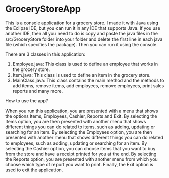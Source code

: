 # GroceryStoreApp
This is a console application for a grocery store. I made it with Java using the Eclipse IDE, but you can run it in any IDE that supports Java. If you use another IDE, then all you need to do is copy and paste the java files in the src/GroceryStore folder into your folder and delete the first line in each java file (which specifies the package). Then you can run it using the console. 

There are 3 classes in this application:

1. Employee.java: This class is used to define an employee that works in the grocery store. 
2. Item.java: This class is used to define an item in the grocery store. 
3. MainClass.java: This class contains the main method and the methods to add items, remove items, add employees, remove employees, print sales reports and many more.

How to use the app?

When you run this application, you are presented with a menu that shows the options Items, Employees, Cashier, Reports and Exit. By selecting the Items option, you are then presented with another menu that shows different things you can do related to items, such as adding, updating or searching for an item. By selecting the Employees option, you are then presented with another menu that shows different things you can do related to employees, such as adding, updating or searching for an item. By selecting the Cashier option, you can choose items that you want to buy from the store and have a receipt printed for you at the end. By selecting the Reports option, you are presented with another menu from which you choose which type of report you want to print. Finally, the Exit option is used to exit the application. 

